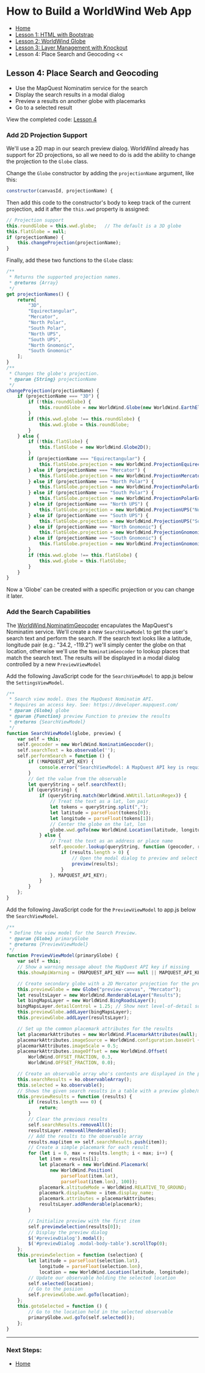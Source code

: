# How to Build a WorldWind Web App
- [Home](index.md) 
- [Lesson 1: HTML with Bootstrap](lesson-1.md) 
- [Lesson 2: WorldWind Globe](lesson-2.md) 
- [Lesson 3: Layer Management with Knockout](lesson-3.md) 
- Lesson 4: Place Search and Geocoding <<

## Lesson 4: Place Search and Geocoding

- Use the MapQuest Nominatim service for the search
- Display the search results in a modal dialog
- Preview a results on another globe with placemarks
- Go to a selected result

View the completed code: [Lesson 4](https://jsfiddle.net/emxsys/fn4bhbuf/)

### Add 2D Projection Support

We'll use a 2D map in our search preview dialog. WorldWind already has support
for 2D projections, so all we need to do is add the ability to change the 
projection to the `Globe` class. 

Change the `Globe` constructor by adding the `projectionName` argument, like this:
```javascript
constructor(canvasId, projectionName) {
```

Then add this code to the constructor's body to keep track of the current projection,
add it after the `this.wwd` property is assigned:
```javascript
// Projection support
this.roundGlobe = this.wwd.globe;   // The default is a 3D globe
this.flatGlobe = null;
if (projectionName) {
    this.changeProjection(projectionName);
}
```

Finally, add these two functions to the `Globe` class:
```javascript
/**
 * Returns the supported projection names.
 * @returns {Array} 
 */
get projectionNames() {
    return[
        "3D",
        "Equirectangular",
        "Mercator",
        "North Polar",
        "South Polar",
        "North UPS",
        "South UPS",
        "North Gnomonic",
        "South Gnomonic"
    ];
}
/**
 * Changes the globe's projection.
 * @param {String} projectionName
 */
changeProjection(projectionName) {
    if (projectionName === "3D") {
        if (!this.roundGlobe) {
            this.roundGlobe = new WorldWind.Globe(new WorldWind.EarthElevationModel());
        }
        if (this.wwd.globe !== this.roundGlobe) {
            this.wwd.globe = this.roundGlobe;
        }
    } else {
        if (!this.flatGlobe) {
            this.flatGlobe = new WorldWind.Globe2D();
        }
        if (projectionName === "Equirectangular") {
            this.flatGlobe.projection = new WorldWind.ProjectionEquirectangular();
        } else if (projectionName === "Mercator") {
            this.flatGlobe.projection = new WorldWind.ProjectionMercator();
        } else if (projectionName === "North Polar") {
            this.flatGlobe.projection = new WorldWind.ProjectionPolarEquidistant("North");
        } else if (projectionName === "South Polar") {
            this.flatGlobe.projection = new WorldWind.ProjectionPolarEquidistant("South");
        } else if (projectionName === "North UPS") {
            this.flatGlobe.projection = new WorldWind.ProjectionUPS("North");
        } else if (projectionName === "South UPS") {
            this.flatGlobe.projection = new WorldWind.ProjectionUPS("South");
        } else if (projectionName === "North Gnomonic") {
            this.flatGlobe.projection = new WorldWind.ProjectionGnomonic("North");
        } else if (projectionName === "South Gnomonic") {
            this.flatGlobe.projection = new WorldWind.ProjectionGnomonic("South");
        }
        if (this.wwd.globe !== this.flatGlobe) {
            this.wwd.globe = this.flatGlobe;
        }
    }
}
```

Now a 'Globe' can be created with a specific projection or you can change it later.


### Add the Search Capabilities

The [WorldWind.NominatimGeocoder]() encapulates the MapQuest's Nominatim service.
We'll create a new `SearchViewModel` to get the user's search text and perform the 
search. If the search text looks like a latitude, longitude pair (e.g.: 
"34.2, -119.2") we'll simply center the globe on that location, otherwise we'll use 
the `NominatimGeocoder` to lookup places that match the search text. The results
will be displayed in a modal dialog controlled by a new `PreviewViewModel`

Add the following JavaScript code for the `SearchViewModel` to app.js below the 
`SettingsViewModel`.

```javascript
/**
 * Search view model. Uses the MapQuest Nominatim API. 
 * Requires an access key. See: https://developer.mapquest.com/
 * @param {Globe} globe
 * @param {Function} preview Function to preview the results
 * @returns {SearchViewModel}
 */
function SearchViewModel(globe, preview) {
    var self = this;
    self.geocoder = new WorldWind.NominatimGeocoder();
    self.searchText = ko.observable('');
    self.performSearch = function () {
        if (!MAPQUEST_API_KEY) {
            console.error("SearchViewModel: A MapQuest API key is required to use the geocoder in production. Get your API key at https://developer.mapquest.com/");
        }
        // Get the value from the observable
        let queryString = self.searchText();
        if (queryString) {
            if (queryString.match(WorldWind.WWUtil.latLonRegex)) {
                // Treat the text as a lat, lon pair 
                let tokens = queryString.split(",");
                let latitude = parseFloat(tokens[0]);
                let longitude = parseFloat(tokens[1]);
                // Center the globe on the lat, lon
                globe.wwd.goTo(new WorldWind.Location(latitude, longitude));
            } else {
                // Treat the text as an address or place name
                self.geocoder.lookup(queryString, function (geocoder, results) {
                    if (results.length > 0) {
                        // Open the modal dialog to preview and select a result
                        preview(results);
                    }
                }, MAPQUEST_API_KEY);
            }
        }
    };
}
```

Add the following JavaScript code for the `PreviewViewModel` to app.js below the 
`SearchViewModel`.

```javascript
/**
 * Define the view model for the Search Preview.
 * @param {Globe} primaryGlobe
 * @returns {PreviewViewModel}
 */
function PreviewViewModel(primaryGlobe) {
    var self = this;
    // Show a warning message about the MapQuest API key if missing
    this.showApiWarning = (MAPQUEST_API_KEY === null || MAPQUEST_API_KEY === "");

    // Create secondary globe with a 2D Mercator projection for the preview
    this.previewGlobe = new Globe("preview-canvas", "Mercator");
    let resultsLayer = new WorldWind.RenderableLayer("Results");
    let bingMapsLayer = new WorldWind.BingRoadsLayer();
    bingMapsLayer.detailControl = 1.25; // Show next level-of-detail sooner. Default is 1.75
    this.previewGlobe.addLayer(bingMapsLayer);
    this.previewGlobe.addLayer(resultsLayer);

    // Set up the common placemark attributes for the results
    let placemarkAttributes = new WorldWind.PlacemarkAttributes(null);
    placemarkAttributes.imageSource = WorldWind.configuration.baseUrl + "images/pushpins/castshadow-red.png";
    placemarkAttributes.imageScale = 0.5;
    placemarkAttributes.imageOffset = new WorldWind.Offset(
        WorldWind.OFFSET_FRACTION, 0.3,
        WorldWind.OFFSET_FRACTION, 0.0);

    // Create an observable array who's contents are displayed in the preview
    this.searchResults = ko.observableArray();
    this.selected = ko.observable();
    // Shows the given search results in a table with a preview globe/map
    this.previewResults = function (results) {
        if (results.length === 0) {
            return;
        }
        // Clear the previous results
        self.searchResults.removeAll();
        resultsLayer.removeAllRenderables();
        // Add the results to the observable array
        results.map(item => self.searchResults.push(item));
        // Create a simple placemark for each result
        for (let i = 0, max = results.length; i < max; i++) {
            let item = results[i];
            let placemark = new WorldWind.Placemark(
                new WorldWind.Position(
                    parseFloat(item.lat),
                    parseFloat(item.lon), 100));
            placemark.altitudeMode = WorldWind.RELATIVE_TO_GROUND;
            placemark.displayName = item.display_name;
            placemark.attributes = placemarkAttributes;
            resultsLayer.addRenderable(placemark);
        }

        // Initialize preview with the first item
        self.previewSelection(results[0]);
        // Display the preview dialog
        $('#previewDialog').modal();
        $('#previewDialog .modal-body-table').scrollTop(0);
    };
    this.previewSelection = function (selection) {
        let latitude = parseFloat(selection.lat),
            longitude = parseFloat(selection.lon),
            location = new WorldWind.Location(latitude, longitude);
        // Update our observable holding the selected location
        self.selected(location);
        // Go to the posiion
        self.previewGlobe.wwd.goTo(location);
    };
    this.gotoSelected = function () {
        // Go to the location held in the selected observable
        primaryGlobe.wwd.goTo(self.selected());
    };
}
```


---

### Next Steps:
- [Home](index.md) 
